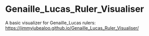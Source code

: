 # Genaille_Lucas_Ruler_Visualiser
A basic visualizer for Genaille_Lucas rulers:
https://jimmyjubealoo.github.io/Genaille_Lucas_Ruler_Visualiser/
